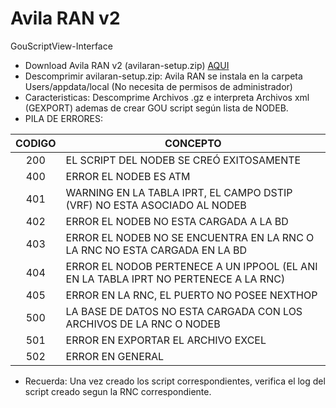 # Avila RAN v2
GouScriptView-Interface
* Download Avila RAN v2 (avilaran-setup.zip)
[AQUI](https://github.com/miguel2m/GouScriptView/blob/master/GouScriptView/AvilaRANv2-dist/AvilaRan-setup.zip)
* Descomprimir avilaran-setup.zip:
  Avila RAN se instala en la carpeta Users/appdata/local (No necesita de permisos de administrador)
* Caracteristicas: Descomprime Archivos .gz e interpreta Archivos xml (GEXPORT) ademas de crear GOU script según lista de NODEB.
* PILA DE ERRORES:

| CODIGO | CONCEPTO |
|:------:|--------------------------------------------------------------------------------------|
| 200 | EL SCRIPT DEL NODEB SE CREÓ EXITOSAMENTE |
| 400 | ERROR EL NODEB ES ATM |
| 401 | WARNING EN LA TABLA IPRT, EL CAMPO DSTIP (VRF) NO ESTA ASOCIADO AL NODEB |
| 402 | ERROR EL NODEB NO ESTA CARGADA A LA BD |
| 403 | ERROR EL NODEB NO SE ENCUENTRA EN LA RNC O LA RNC NO ESTA CARGADA EN LA BD |
| 404 | ERROR EL NODOB PERTENECE A UN IPPOOL (EL ANI EN LA TABLA IPRT NO PERTENECE A LA RNC) |
| 405 | ERROR EN LA RNC, EL PUERTO NO POSEE NEXTHOP |
| 500 | LA BASE DE DATOS NO ESTA CARGADA CON LOS ARCHIVOS DE LA RNC O NODEB |
| 501 | ERROR EN EXPORTAR EL ARCHIVO EXCEL |
| 502 | ERROR EN GENERAL |

* Recuerda: Una vez creado los script correspondientes, verifica el log del script creado segun la RNC correspondiente.
